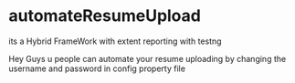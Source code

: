# automateResumeUpload
its a Hybrid FrameWork with extent reporting with testng

Hey Guys u people can automate your resume uploading by changing the username and password in config property file 

